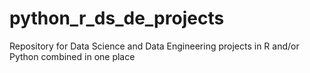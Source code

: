 # python_r_ds_de_projects
Repository for Data Science and Data Engineering projects in R and/or Python combined in one place 
